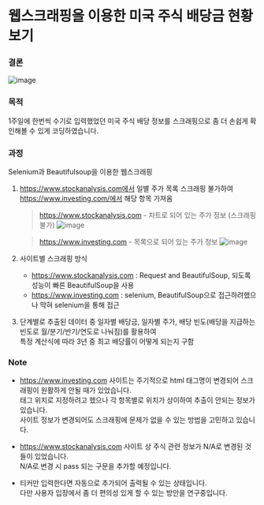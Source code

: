 # 웹스크래핑을 이용한 미국 주식 배당금 현황 보기

### 결론
![image](https://github.com/kimsujong90/Portfolio/assets/126228404/b727e6bd-7c4f-4047-ac2b-913511ce4fae)

### 목적
1주일에 한번씩 수기로 입력했었던 미국 주식 배당 정보를 스크래핑으로 좀 더 손쉽게 확인해볼 수 있게 코딩하였습니다.

### 과정
Selenium과 Beautifulsoup을 이용한 웹스크래핑

1. https://www.stockanalysis.com에서 일별 주가 목록 스크래핑 불가하여 https://www.investing.com/에서 해당 항목 가져옴
   
   > https://www.stockanalysis.com - 차트로 되어 있는 주가 정보 (스크래핑 불가)
   ![image](https://github.com/kimsujong90/Portfolio/assets/126228404/addff95e-ed42-4c86-955c-7ffb49e8c10b)  
       
   > https://www.investing.com - 목록으로 되어 있는 주가 정보
   ![image](https://github.com/kimsujong90/Portfolio/assets/126228404/21b98fa0-141d-4efb-a777-95ab2680ad8f)

2. 사이트별 스크래핑 방식
   * https://www.stockanalysis.com : Request and BeautifulSoup, 되도록 성능이 빠른 BeautifulSoup을 사용
   * https://www.investing.com : selenium, BeautifulSoup으로 접근하려했으나 막혀 selenium을 통해 접근

3. 단계별로 추출된 데이터 중 일자별 배당금, 일자별 주가, 배당 빈도(배당을 지급하는 빈도로 월/분기/반기/연도로 나눠짐)를
   활용하여  
   특정 계산식에 따라 3년 중 최고 배당률이 어떻게 되는지 구함

### Note
* https://www.investing.com 사이트는 주기적으로 html 태그명이 변경되어 스크래핑이 원활하게 안될 때가 있었습니다.  
  태그 위치로 지정하려고 했으나 각 항목별로 위치가 상이하여 추출이 안되는 정보가 있습니다.  
  사이트 정보가 변경되어도 스크래핑에 문제가 없을 수 있는 방법을 고민하고 있습니다.  
  
* https://www.stockanalysis.com 사이트 상 주식 관련 정보가 N/A로 변경된 것들이 있었습니다.  
  N/A로 변경 시 pass 되는 구문을 추가할 예정입니다.  

* 티커만 입력한다면 자동으로 추가되어 출력될 수 있는 상태입니다.  
  다만 사용자 입장에서 좀 더 편의성 있게 할 수 있는 방안을 연구중입니다.  
  
  
